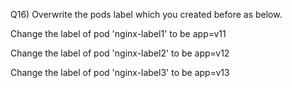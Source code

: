 Q16) Overwrite the pods label which you created before as below.

Change the label of pod 'nginx-label1' to be app=v11

Change the label of pod 'nginx-label2' to be app=v12

Change the label of pod 'nginx-label3' to be app=v13
